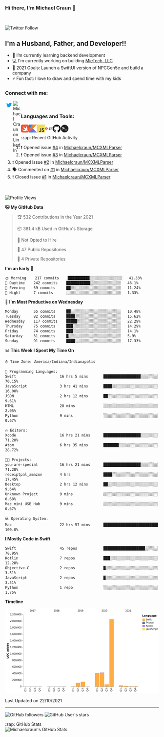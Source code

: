 ### Hi there, I'm Michael Craun 👋 

<br />

![Twitter Follow](https://img.shields.io/twitter/follow/opkurix?style=social)

## I'm a Husband, Father, and Developer!!

- 🌱 I’m currently learning backend development
- 💻 I'm currently working on building [MieTech, LLC](https://github.com/mietechnologies)
- 🥅 2021 Goals: Launch a SwiftUI version of NPCGen5e and build a company
- ⚡ Fun fact: I love to draw and spend time with my kids

### Connect with me:

[<img align="left" alt="Michael Craun on Twitter" width="26px" src="https://raw.githubusercontent.com/github/explore/80688e429a7d4ef2fca1e82350fe8e3517d3494d/topics/twitter/twitter.png" />][twitter]
[<img align="left" alt="Michael Craun on LinkedIn" width="26px" src="https://cdn.jsdelivr.net/npm/simple-icons@v3/icons/linkedin.svg" />][linkedin]

<br />

### Languages and Tools:

[<img align="left" alt="Swift" width="26px" src="https://raw.githubusercontent.com/github/explore/80688e429a7d4ef2fca1e82350fe8e3517d3494d/topics/swift/swift.png" />][swift]
[<img align="left" alt="Kotlin" width="26px" src="https://raw.githubusercontent.com/github/explore/80688e429a7d4ef2fca1e82350fe8e3517d3494d/topics/kotlin/kotlin.png" />][kotlin]
[<img align="left" alt="JavaScript" width="26px" src="https://raw.githubusercontent.com/github/explore/80688e429a7d4ef2fca1e82350fe8e3517d3494d/topics/javascript/javascript.png" />][javascript]
[<img align="left" alt="Git" width="26px" src="https://raw.githubusercontent.com/github/explore/80688e429a7d4ef2fca1e82350fe8e3517d3494d/topics/git/git.png" />]([])
[<img align="left" alt="GitHub" width="26px" src="https://raw.githubusercontent.com/github/explore/78df643247d429f6cc873026c0622819ad797942/topics/github/github.png" />][github]
[<img align="left" alt="Terminal" width="26px" src="https://raw.githubusercontent.com/github/explore/80688e429a7d4ef2fca1e82350fe8e3517d3494d/topics/terminal/terminal.png" />][terminal]

<br />
<br />

<summary>:zap: Recent GitHub Activity</summary>
  
<!--START_SECTION:activity-->
1. ❗️ Opened issue [#4](https://github.com/Michaelcraun/MCXMLParser/issues/4) in [Michaelcraun/MCXMLParser](https://github.com/Michaelcraun/MCXMLParser)
2. ❗️ Opened issue [#3](https://github.com/Michaelcraun/MCXMLParser/issues/3) in [Michaelcraun/MCXMLParser](https://github.com/Michaelcraun/MCXMLParser)
3. ❗️ Opened issue [#2](https://github.com/Michaelcraun/MCXMLParser/issues/2) in [Michaelcraun/MCXMLParser](https://github.com/Michaelcraun/MCXMLParser)
4. 🗣 Commented on [#1](https://github.com/Michaelcraun/MCXMLParser/issues/1) in [Michaelcraun/MCXMLParser](https://github.com/Michaelcraun/MCXMLParser)
5. ❗️ Closed issue [#1](https://github.com/Michaelcraun/MCXMLParser/issues/1) in [Michaelcraun/MCXMLParser](https://github.com/Michaelcraun/MCXMLParser)
<!--END_SECTION:activity-->
  
<br />
  
<!--START_SECTION:waka-->
![Profile Views](http://img.shields.io/badge/Profile%20Views-24-blue)

**🐱 My GitHub Data** 

> 🏆 532 Contributions in the Year 2021
 > 
> 📦 381.4 kB Used in GitHub's Storage 
 > 
> 🚫 Not Opted to Hire
 > 
> 📜 47 Public Repositories 
 > 
> 🔑 4 Private Repositories  
 > 
**I'm an Early 🐤** 

```text
🌞 Morning    217 commits    ██████████░░░░░░░░░░░░░░░   41.33% 
🌆 Daytime    242 commits    ███████████░░░░░░░░░░░░░░   46.1% 
🌃 Evening    59 commits     ██░░░░░░░░░░░░░░░░░░░░░░░   11.24% 
🌙 Night      7 commits      ░░░░░░░░░░░░░░░░░░░░░░░░░   1.33%

```
📅 **I'm Most Productive on Wednesday** 

```text
Monday       55 commits     ██░░░░░░░░░░░░░░░░░░░░░░░   10.48% 
Tuesday      82 commits     ████░░░░░░░░░░░░░░░░░░░░░   15.62% 
Wednesday    117 commits    █████░░░░░░░░░░░░░░░░░░░░   22.29% 
Thursday     75 commits     ███░░░░░░░░░░░░░░░░░░░░░░   14.29% 
Friday       74 commits     ███░░░░░░░░░░░░░░░░░░░░░░   14.1% 
Saturday     31 commits     █░░░░░░░░░░░░░░░░░░░░░░░░   5.9% 
Sunday       91 commits     ████░░░░░░░░░░░░░░░░░░░░░   17.33%

```


📊 **This Week I Spent My Time On** 

```text
⌚︎ Time Zone: America/Indiana/Indianapolis

💬 Programming Languages: 
Swift                    16 hrs 5 mins       █████████████████░░░░░░░░   70.15% 
JavaScript               3 hrs 41 mins       ████░░░░░░░░░░░░░░░░░░░░░   16.08% 
JSON                     2 hrs 12 mins       ██░░░░░░░░░░░░░░░░░░░░░░░   9.61% 
HTML                     28 mins             ░░░░░░░░░░░░░░░░░░░░░░░░░   2.05% 
Python                   9 mins              ░░░░░░░░░░░░░░░░░░░░░░░░░   0.67%

🔥 Editors: 
Xcode                    16 hrs 21 mins      █████████████████░░░░░░░░   71.28% 
Atom                     6 hrs 35 mins       ███████░░░░░░░░░░░░░░░░░░   28.72%

🐱‍💻 Projects: 
you-are-special          16 hrs 21 mins      █████████████████░░░░░░░░   71.28% 
receiptpal_amazon        4 hrs               ████░░░░░░░░░░░░░░░░░░░░░   17.45% 
Desktop                  2 hrs 12 mins       ██░░░░░░░░░░░░░░░░░░░░░░░   9.64% 
Unknown Project          9 mins              ░░░░░░░░░░░░░░░░░░░░░░░░░   0.68% 
Mac mini USB Hub         9 mins              ░░░░░░░░░░░░░░░░░░░░░░░░░   0.67%

💻 Operating System: 
Mac                      22 hrs 57 mins      █████████████████████████   100.0%

```

**I Mostly Code in Swift** 

```text
Swift                    45 repos            ███████████████████░░░░░░   78.95% 
Kotlin                   7 repos             ███░░░░░░░░░░░░░░░░░░░░░░   12.28% 
Objective-C              2 repos             █░░░░░░░░░░░░░░░░░░░░░░░░   3.51% 
JavaScript               2 repos             █░░░░░░░░░░░░░░░░░░░░░░░░   3.51% 
Python                   1 repo              ░░░░░░░░░░░░░░░░░░░░░░░░░   1.75%

```


**Timeline**

![Chart not found](https://raw.githubusercontent.com/Michaelcraun/Michaelcraun/main/charts/bar_graph.png) 


 Last Updated on 22/10/2021
<!--END_SECTION:waka-->

---
  
![GitHub followers](https://img.shields.io/github/followers/Michaelcraun?style=social)
![GitHub User's stars](https://img.shields.io/github/stars/Michaelcraun?style=social)
  
<summary>:zap: GitHub Stats</summary>

<img align="left" alt="Michaelcraun's GitHub Stats" src="https://github-readme-stats-8frbydxfs-michaelcraun.vercel.app/api?username=Michaelcraun" />

[twitter]: https://twitter.com/opkurix
[linkedin]: https://linkedin.com/in/michael-craun
[swift]: https://developer.apple.com/swift/
[kotlin]: https://kotlinlang.org
[javascript]: https://www.javascript.com
[github]: https://github.com/
[terminal]: https://en.wikipedia.org/wiki/Terminal_(macOS)
